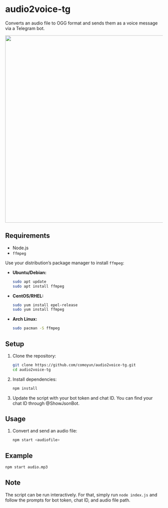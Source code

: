 # audio2voice-tg

Converts an audio file to OGG format and sends them as a voice message via a Telegram bot.

<img src="https://github.com/user-attachments/assets/1c1eac35-0040-4ce0-8545-fb881b209d89" width="600">

## Requirements

- Node.js
- `ffmpeg` 

Use your distribution’s package manager to install `ffmpeg`:

- **Ubuntu/Debian:**

  ```bash
  sudo apt update
  sudo apt install ffmpeg
  ```

- **CentOS/RHEL:**

  ```bash
  sudo yum install epel-release
  sudo yum install ffmpeg
  ```

- **Arch Linux:**

  ```bash
  sudo pacman -S ffmpeg
  ```

## Setup

1. Clone the repository:
   ```bash
   git clone https://github.com/comoyun/audio2voice-tg.git
   cd audio2voice-tg
   ```

2. Install dependencies:
   ```bash
   npm install
   ```

3. Update the script with your bot token and chat ID. You can find your chat ID through @ShowJsonBot. 
   
## Usage

1. Convert and send an audio file:
   ```bash
   npm start <audiofile>
   ```

## Example

```bash
npm start audio.mp3
```

## Note

The script can be run interactively. For that, simply run `node index.js` and follow the prompts for bot token, chat ID, and audio file path.

